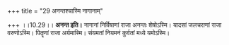 +++
title = "29 अनन्तश्चास्मि नागानाम्"

+++
।।10.29।। **अनन्त इति।** नागानां निर्विषाणां राजा अनन्तः शेषोऽस्मि।
यादसां जलचराणां राजा वरुणोऽस्मि। पितॄणां राजा अर्यमास्मि। संयमतां
नियमनं कुर्वतां मध्ये यमोऽस्मि।
